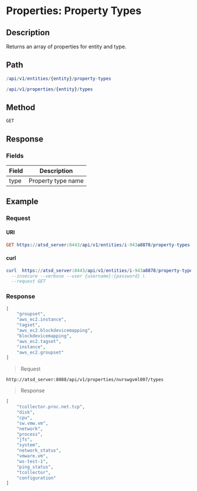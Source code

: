 # Properties: Property Types

## Description

Returns an array of properties for entity and type. 

## Path

```elm
/api/v1/entities/{entity}/property-types
```

```elm
/api/v1/properties/{entity}/types
```

## Method

```
GET 
```

## Response

### Fields

| **Field**       | **Description**                                                                                        |
|----------------|--------------------------------------------------------------------------------------------------------|
| type | Property type name                                                                                            |

## Example

### Request

#### URI

```elm
GET https://atsd_server:8443/api/v1/entities/i-943a8878/property-types
```

#### curl

```elm
curl  https://atsd_server:8443/api/v1/entities/i-943a8878/property-types \
  --insecure --verbose --user {username}:{password} \
  --request GET
```
### Response

```json
[
    "groupset",
    "aws_ec2.instance",
    "tagset",
    "aws_ec2.blockdevicemapping",
    "blockdevicemapping",
    "aws_ec2.tagset",
    "instance",
    "aws_ec2.groupset"
]
```

> Request

```
http://atsd_server:8088/api/v1/properties/nurswgvml007/types
```

> Response

```json
[
    "tcollector.proc.net.tcp",
    "disk",
    "cpu",
    "sw.vmw.vm",
    "network",
    "process",
    "jfs",
    "system",
    "network_status",
    "vmware.vm",
    "ws-test-1",
    "ping_status",
    "tcollector",
    "configuration"
]
```

